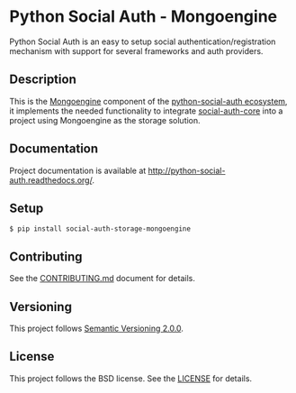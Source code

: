 # Python Social Auth - Mongoengine

Python Social Auth is an easy to setup social authentication/registration
mechanism with support for several frameworks and auth providers.

## Description

This is the [Mongoengine](http://mongoengine.org/) component of the
[python-social-auth ecosystem](https://github.com/python-social-auth/social-core),
it implements the needed functionality to integrate
[social-auth-core](https://github.com/python-social-auth/social-core)
into a project using Mongoengine as the storage solution.

## Documentation

Project documentation is available at http://python-social-auth.readthedocs.org/.

## Setup

```shell
$ pip install social-auth-storage-mongoengine
```

## Contributing

See the [CONTRIBUTING.md](CONTRIBUTING.md) document for details.

## Versioning

This project follows [Semantic Versioning 2.0.0](http://semver.org/spec/v2.0.0.html).

## License

This project follows the BSD license. See the [LICENSE](LICENSE) for details.
